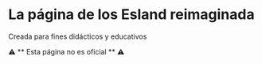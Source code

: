 # La página de los Esland reimaginada

Creada para fines didácticos y educativos

⚠️ ** Esta página no es oficial ** ⚠️
